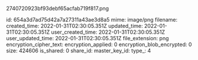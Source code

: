 2740720923bf93debf65acfab719f817.png

id: 654a3d7ad75d42a7a27311a43ae3d8a5
mime: image/png
filename: 
created_time: 2022-01-31T02:30:05.351Z
updated_time: 2022-01-31T02:30:05.351Z
user_created_time: 2022-01-31T02:30:05.351Z
user_updated_time: 2022-01-31T02:30:05.351Z
file_extension: png
encryption_cipher_text: 
encryption_applied: 0
encryption_blob_encrypted: 0
size: 424606
is_shared: 0
share_id: 
master_key_id: 
type_: 4